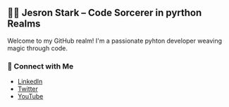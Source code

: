 ## 🧙‍♂️ Jesron Stark – Code Sorcerer in pyrthon Realms

<p>
  Welcome to my GitHub realm! I'm a passionate pyhton developer weaving magic through code.
</p>

### 🔗 Connect with Me

<ul>
  <li><a href="https://www.linkedin.com/in/jesronstark/">LinkedIn</a></li>
  <li><a href="https://twitter.com/jesronstark">Twitter</a></li>
  <li><a href="https://www.youtube.com/@jesronstark">YouTube</a></li>
</ul>




